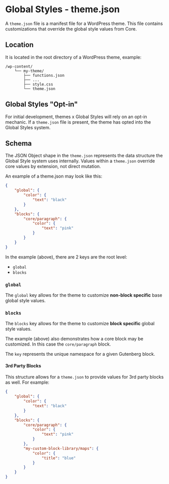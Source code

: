 # Global Styles - theme.json

A `theme.json` file is a manifest file for a WordPress theme. This file contains customizations that override the global style values from Core.

## Location

It is located in the root directory of a WordPress theme, example:

```
/wp-content/
	└── my-theme/
		├── functions.json
		├── ...
		├── style.css
		└── theme.json
```

## Global Styles "Opt-in"

For initial development, themes x Global Styles will rely on an opt-in mechanic. If a `theme.json` file is present, the theme has opted into the Global Styles system.

## Schema

The JSON Object shape in the `theme.json` represents the data structure the Global Style system uses internally. Values within a `theme.json` override core values by extension, not direct mutation.

An example of a theme.json may look like this:

```json
{
	"global": {
		"color": {
			"text": "black"
		}
	},
	"blocks": {
		"core/paragraph": {
			"color": {
				"text": "pink"
			}
		}
	}
}
```

In the example (above), there are 2 keys are the root level:

-   `global`
-   `blocks`

### `global`

The `global` key allows for the theme to customize **non-block specific** base global style values.

### `blocks`

The `blocks` key allows for the theme to customize **block specific** global style values.

The example (above) also demonstrates how a core block may be customized. In this case the `core/paragraph` block.

The `key` represents the unique namespace for a given Gutenberg block.

#### 3rd Party Blocks

This structure allows for a `theme.json` to provide values for 3rd party blocks as well. For example:

```json
{
	"global": {
		"color": {
			"text": "black"
		}
	},
	"blocks": {
		"core/paragraph": {
			"color": {
				"text": "pink"
			}
		},
		"my-custom-block-library/maps": {
			"color": {
				"title": "blue"
			}
		}
	}
}
```

